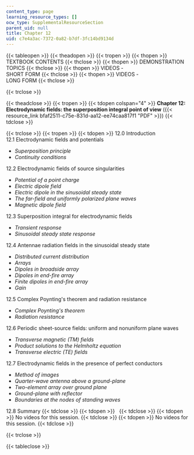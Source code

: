```yaml
---
content_type: page
learning_resource_types: []
ocw_type: SupplementalResourceSection
parent_uid: null
title: Chapter 12
uid: c7e4a3ac-7372-0a82-b7df-3fc14bd9134d
---
```


{{< tableopen >}}
{{< theadopen >}}
{{< tropen >}}
{{< thopen >}}
TEXTBOOK CONTENTS
{{< thclose >}}
{{< thopen >}}
DEMONSTRATION TOPICS
{{< thclose >}}
{{< thopen >}}
VIDEOS -  
SHORT FORM
{{< thclose >}}
{{< thopen >}}
VIDEOS -  
LONG FORM
{{< thclose >}}

{{< trclose >}}

{{< theadclose >}}
{{< tropen >}}
{{< tdopen colspan="4" >}}
**Chapter 12: Electrodynamic fields: the superposition integral point of view** ({{< resource_link bfaf2511-c75e-831d-aa12-ee74caa817f1 "PDF" >}})
{{< tdclose >}}

{{< trclose >}}
{{< tropen >}}
{{< tdopen >}}
12.0 Introduction  
12.1 Electrodynamic fields and potentials

*   _Superposition principle_
*   _Continuity conditions_

12.2 Electrodynamic fields of source singularities

*   _Potential of a point charge_
*   _Electric dipole field_
*   _Electric dipole in the sinusoidal steady state_
*   _The far-field and uniformly polarized plane waves_
*   _Magnetic dipole field_

12.3 Superposition integral for electrodynamic fields

*   _Transient response_
*   _Sinusoidal steady state response_

12.4 Antennae radiation fields in the sinusoidal steady state

*   _Distributed current distribution_
*   _Arrays_
*   _Dipoles in broadside array_
*   _Dipoles in end-fire array_
*   _Finite dipoles in end-fire array_
*   _Gain_

12.5 Complex Poynting's theorem and radiation resistance

*   _Complex Poynting's theorem_
*   _Radiation resistance_

12.6 Periodic sheet-source fields: uniform and nonuniform plane waves

*   _Transverse magnetic (TM) fields_
*   _Product solutions to the Helmholtz equation_
*   _Transverse electric (TE) fields_

12.7 Electrodynamic fields in the presence of perfect conductors

*   _Method of images_
*   _Quarter-wave antenna above a ground-plane_
*   _Two-element array over ground plane_
*   _Ground-plane with reflector_
*   _Boundaries at the nodes of standing waves_

12.8 Summary
{{< tdclose >}}
{{< tdopen >}}
 
{{< tdclose >}}
{{< tdopen >}}
No videos for this session.
{{< tdclose >}}
{{< tdopen >}}
No videos for this session.
{{< tdclose >}}

{{< trclose >}}

{{< tableclose >}}